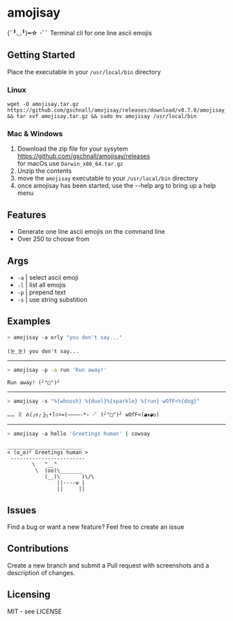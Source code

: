 # amojisay

(˵╹◡╹)━☆ ･ﾟﾟ Terminal cli for one line ascii emojis

## Getting Started

Place the executable in your `/usr/local/bin` directory

### Linux

```shell
wget -O amojisay.tar.gz https://github.com/gschnall/amojisay/releases/download/v0.7.0/amojisay_0.7.0_Linux_x86_64.tar.gz && tar xvf amojisay.tar.gz && sudo mv amojisay /usr/local/bin
```

### Mac & Windows

1. Download the zip file for your sysytem
   https://github.com/gschnall/amojisay/releases  
   for macOs use `Darwin_x86_64.tar.gz`
2. Unzip the contents
3. move the `amojisay` executable to your `/usr/local/bin` directory
4. once amojisay has been started, use the --help arg to bring up a help menu

## Features

- Generate one line ascii emojis on the command line
- Over 250 to choose from

## Args

- `-a` | select ascii emoji
- `-l` | list all emojis
- `-p` | prepend text
- `-s` | use string substition

## Examples

```sh
> amojisay -a orly "you don't say..."
```

```
(눈_눈) you don't say...
```

---

```sh
> amojisay -p -a run 'Run away!'
```

```
Run away! (╯°□°)╯
```

---

```sh
> amojisay -s "%{whoosh} %{duel}%{sparkle} %{run} wOfF<%{dog}"
```

```
。。。ミ ᕕ(╭ರ╭ ͟ʖ╮•́)⊃¤=(————-*✧ ･ﾟ (╯°□°)╯ wOfF<(◕ᴥ◕ʋ)
```

---

```sh
> amojisay -a hello 'Greetings human' | cowsay
```

```
________________________
< (ʘ‿ʘ)╯ Greetings human >
 ------------------------
        \   ^__^
         \  (oo)\_______
            (__)\       )\/\
                ||----w |
                ||     ||
```

## Issues

Find a bug or want a new feature? Feel free to create an issue

## Contributions

Create a new branch and submit a Pull request with screenshots and a description of changes.

## Licensing

MIT - see LICENSE

